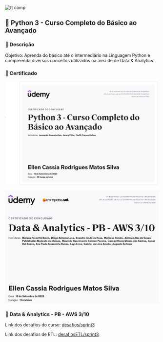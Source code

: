 ![ft comp](https://s3.sa-east-1.amazonaws.com/remotar-assets-prod/company-profile-covers/cl7god9gt00lx04wg4p2a93zt.jpg)

## 📕 Python 3 - Curso Completo do Básico ao Avançado

### 📑 Descrição
Objetivo: Aprenda do básico até o intermediário na Linguagem Python e compreenda diversos conceitos utilizados na área de de Data & Analytics.

### 🎉 Certificado 
![Alt text](image.png)

![Alt text](certificado_python2.PNG)

### 📝 Data & Analytics - PB - AWS 3/10

Link dos desafios do curso: [desafios/sprint3](PYTHON-desafios)

Link dos desafios de ETL: [desafiosETL/sprint3](PYTHON-ETL%20desafios)